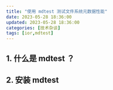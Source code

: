 ```yaml
---
title: "使用 mdtest 测试文件系统元数据性能"
date: 2023-05-28 18:36:00
updated: 2023-05-28 18:36:00
categories: [技术杂谈]
tags: [ior,mdtest]
---
```






## 1. 什么是 mdtest ？





## 2. 安装 mdtest




